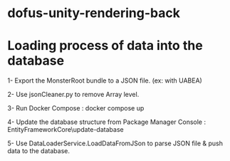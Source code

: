# dofus-unity-rendering-back

# Loading process of data into the database
1- Export the MonsterRoot bundle to a JSON file. (ex: with UABEA)

2- Use jsonCleaner.py to remove Array level.

3- Run Docker Compose : docker compose up

4- Update the database structure from Package Manager Console : EntityFrameworkCore\update-database

5- Use DataLoaderService.LoadDataFromJSon to parse JSON file & push data to the database.

